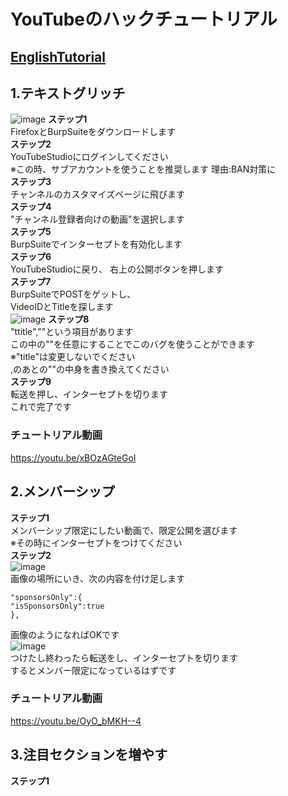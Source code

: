# YouTubeのハックチュートリアル  
## [EnglishTutorial](/docs/english-README.md)
## 1.テキストグリッチ  
![image](https://user-images.githubusercontent.com/85279289/210968779-fe86b148-33f3-4183-8e26-6eef956441ee.png)
**ステップ1**  
FirefoxとBurpSuiteをダウンロードします  
**ステップ2**  
YouTubeStudioにログインしてください  
※この時、サブアカウントを使うことを推奨します
理由:BAN対策に  
**ステップ3**  
チャンネルのカスタマイズページに飛びます  
**ステップ4**  
"チャンネル登録者向けの動画"を選択します  
**ステップ5**  
BurpSuiteでインターセプトを有効化します  
**ステップ6**  
YouTubeStudioに戻り、
右上の公開ボタンを押します  
**ステップ7**  
BurpSuiteでPOSTをゲットし、  
VideoIDとTitleを探します  
![image](https://user-images.githubusercontent.com/85279289/210966367-187b493e-05b6-49ba-b04f-b7b9349fbd92.png)
**ステップ8**  
"ttitle",""という項目があります  
この中の""を任意にすることでこのバグを使うことができます  
※"title"は変更しないでください  
,のあとの""の中身を書き換えてください  
**ステップ9**  
転送を押し、インターセプトを切ります  
これで完了です  
  
### チュートリアル動画  
https://youtu.be/xBOzAGteGoI  

## 2.メンバーシップ  
**ステップ1**  
メンバーシップ限定にしたい動画で、限定公開を選びます  
※その時にインターセプトをつけてください  
**ステップ2**  
![image](https://github.com/yukkuributti/YouTubeBug/blob/main/screenshot/%E7%84%A1%E9%A1%8C%202023-01-06%2023-27-53.png?raw=true)  
画像の場所にいき、次の内容を付け足します  
```   
"sponsorsOnly":{
"isSponsorsOnly":true
},
```   
画像のようになればOKです  
![image](https://github.com/yukkuributti/YouTubeBug/blob/main/screenshot/%E7%84%A1%E9%A1%8C%202023-01-06%2023-28-07.png?raw=true)  
つけたし終わったら転送をし、インターセプトを切ります  
するとメンバー限定になっているはずです  
### チュートリアル動画  
https://youtu.be/OyO_bMKH--4  

## 3.注目セクションを増やす
**ステップ1**
